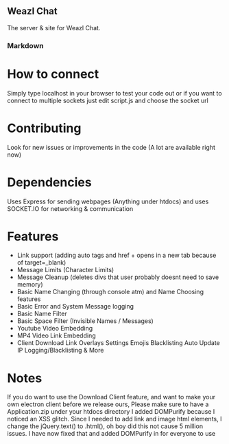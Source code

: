 ## Weazl Chat
The server & site for Weazl Chat.
### Markdown

# How to connect
Simply type localhost in your browser to test your code out or if you want to connect to multiple sockets just edit script.js and choose the socket url
# Contributing
Look for new issues or improvements in the code (A lot are available right now)
# Dependencies
Uses Express for sending webpages (Anything under htdocs) and uses SOCKET.IO for networking & communication

# Features
- Link support (adding auto tags and href + opens in a new tab because of target=_blank)
- Message Limits (Character Limits)
- Message Cleanup (deletes divs that user probably doesnt need to save memory)
- Basic Name Changing (through console atm) and Name Choosing features
- Basic Error and System Message logging
- Basic Name Filter
- Basic Space Filter (Invisible Names / Messages)
- Youtube Video Embedding
- MP4 Video Link Embedding
- Client Download Link Overlays Settings Emojis Blacklisting Auto Update IP Logging/Blacklisting & More

# Notes
If you do want to use the Download Client feature, and want to make your own electron client before we release ours, Please make sure to have a Application.zip under your htdocs directory I added DOMPurify because I noticed an XSS glitch. Since I needed to add link and image html elements, I change the jQuery.text() to .html(), oh boy did this not cause 5 million issues. I have now fixed that and added DOMPurify in for everyone to use
